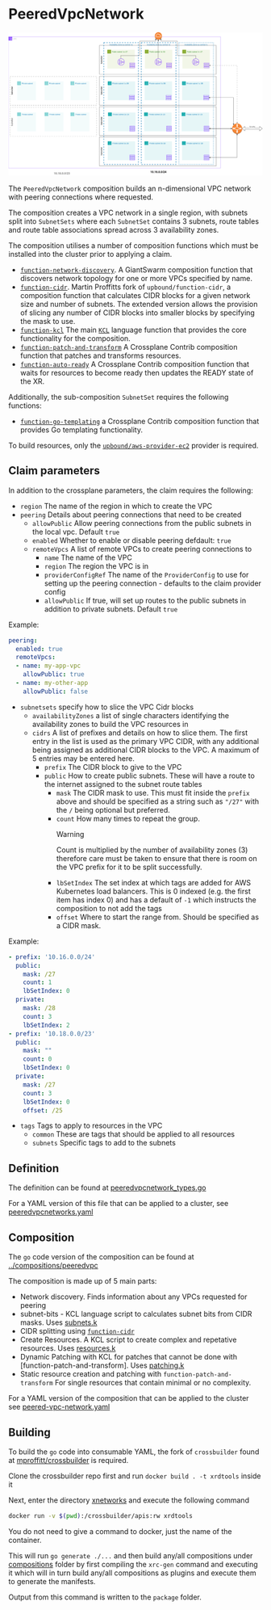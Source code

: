 # PeeredVpcNetwork

![peeredvpc](./peeredvpc.png)

The `PeeredVpcNetwork` composition builds an n-dimensional VPC network with
peering connections where requested.

The composition creates a VPC network in a single region, with subnets split
into `SubnetSets` where each `SubnetSet` contains 3 subnets, route tables and
route table associations spread across 3 availability zones.

The composition utilises a number of composition functions which must be
installed into the cluster prior to applying a claim.

- [`function-network-discovery`]. A GiantSwarm composition function that discovers
  network topology for one or more VPCs specified by name.
- [`function-cidr`]. Martin Proffitts fork of `upbound/function-cidr`, a
  composition function that calculates CIDR blocks for a given network size and
  number of subnets. The extended version allows the provision of slicing
  any number of CIDR blocks into smaller blocks by specifying the mask to use.
- [`function-kcl`] The main [`KCL`] language function that provides the core
  functionality for the composition.
- [`function-patch-and-transform`] A Crossplane Contrib composition function that
  patches and transforms resources.
- [`function-auto-ready`] A Crossplane Contrib composition function that waits
  for resources to become ready then updates the READY state of the XR.

Additionally, the sub-composition `SubnetSet` requires the following functions:

- [`function-go-templating`] a Crossplane Contrib composition function that
  provides Go templating functionality.

To build resources, only the [`upbound/aws-provider-ec2`] provider is required.

## Claim parameters

In addition to the crossplane parameters, the claim requires the following:

- `region` The name of the region in which to create the VPC
- `peering` Details about peering connections that need to be created
  - `allowPublic` Allow peering connections from the public subnets in the local
    vpc. Default `true`
  - `enabled` Whether to enable or disable peering defdault: `true`
  - `remoteVpcs` A list of remote VPCs to create peering connections to
    - `name` The name of the VPC
    - `region` The region the VPC is in
    - `providerConfigRef` The name of the `ProviderConfig` to use for setting up
      the peering connection - defaults to the claim provider config
    - `allowPublic` If true, will set up routes to the public subnets in addition
      to private subnets. Default `true`

Example:

```yaml
peering:
  enabled: true
  remoteVpcs:
  - name: my-app-vpc
    allowPublic: true
  - name: my-other-app
    allowPublic: false
```

- `subnetsets` specify how to slice the VPC Cidr blocks
  - `availabilityZones` a list of single characters identifying the availability
    zones to build the VPC resources in
  - `cidrs` A list of prefixes and details on how to slice them. The first entry
    in the list is used as the primary VPC CIDR, with any additional being
    assigned as additional CIDR blocks to the VPC. A maximum of 5 entries may be
    entered here.
    - `prefix` The CIDR block to give to the VPC
    - `public` How to create public subnets. These will have a route to the
      internet assigned to the subnet route tables
      - `mask` The CIDR mask to use. This must fit inside the `prefix` above and
        should be specified as a string such as `"/27"` with the `/` being
        optional but preferred.
      - `count` How many times to repeat the group.
        > [!WARNING]
        > Count is multiplied by the number of availability zones (3) therefore
        > care must be taken to ensure that there is room on the VPC prefix for
        > it to be split successfully.
      - `lbSetIndex` The set index at which tags are added for AWS Kubernetes
        load balancers. This is 0 indexed (e.g. the first item has index 0) and
        has a default of `-1` which instructs the composition to not add the tags
      - `offset` Where to start the range from. Should be specified as a CIDR
        mask.

Example:

```yaml
- prefix: '10.16.0.0/24'
  public:
    mask: /27
    count: 1
    lbSetIndex: 0
  private:
    mask: /28
    count: 3
    lbSetIndex: 2
- prefix: '10.18.0.0/23'
  public:
    mask: ""
    count: 0
    lbSetIndex: 0
  private:
    mask: /27
    count: 3
    lbSetIndex: 0
    offset: /25
```

- `tags` Tags to apply to resources in the VPC
  - `common` These are tags that should be applied to all resources
  - `subnets` Specific tags to add to the subnets

[`function-network-discovery`]: https://github.com/giantswarm/crossplane-fn-network-discovery
[`function-cidr`]: https://github.com/mproffitt/function-cidr/
[`function-kcl`]: https://github.com/crossplane-contrib/function-kcl
[`function-patch-and-transform`]: https://github.com/crossplane-contrib/function-patch-and-transform
[`function-auto-ready`]: https://github.com/crossplane-contrib/function-auto-ready
[`function-go-templating`]: https://github.com/crossplane-contrib/function-go-templating
[`KCL`]: https://www.kcl-lang.io/
[`upbound/aws-provider-ec2`]: https://marketplace.upbound.io/providers/upbound/provider-aws-ec2

## Definition

The definition can be found at [peeredvpcnetwork_types.go](../v1alpha1/peeredvpcnetwork_types.go)

For a YAML version of this file that can be applied to a cluster, see
[peeredvpcnetworks.yaml](../package/xrds/xnetworks.crossplane.giantswarm.io_peeredvpcnetworks.yaml)

## Composition

The `go` code version of the composition can be found at [../compositions/peeredvpc](../compositions/peeredvpc)

The composition is made up of 5 main parts:

- Network discovery. Finds information about any VPCs requested for peering
- subnet-bits - KCL language script to calculates subnet bits from CIDR masks.
  Uses [subnets.k](../compositions/peeredvpc/templates/subnets.k)
- CIDR splitting using [`function-cidr`]
- Create Resources. A KCL script to create complex and repetative resources.
  Uses [resources.k](../compositions/peeredvpc/templates/resources.k)
- Dynamic Patching with KCL for patches that cannot be done with
  [function-patch-and-transform].
  Uses [patching.k](../compositions/peeredvpc/templates/patching.k)
- Static resource creation and patching with `function-patch-and-transform`
  For single resources that contain minimal or no complexity.

For a YAML version of the composition that can be applied to the cluster see
[peered-vpc-network.yaml](../package/compositions/peered-vpc-network.yaml)

## Building

To build the `go` code into consumable YAML, the fork of `crossbuilder` found
at [mproffitt/crossbuilder](https://github.com/mproffitt/crossbuilder) is
required.

Clone the crossbuilder repo first and run `docker build . -t xrdtools` inside it

Next, enter the directory [xnetworks](../) and execute the following command

```bash
docker run -v $(pwd):/crossbuilder/apis:rw xrdtools
```

You do not need to give a command to docker, just the name of the container.

This will run `go generate ./...` and then build any/all compositions under
[compositions](../compositions) folder by first compiling the `xrc-gen` command
and executing it which will in turn build any/all compositions as plugins and
execute them to generate the manifests.

Output from this command is written to the `package` folder.
